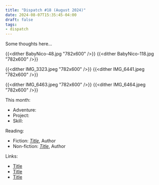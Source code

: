 ```yaml
---
title: "Dispatch #18 (August 2024)"
date: 2024-08-07T15:35:45-04:00
draft: false
tags:
- dispatch
---
```


Some thoughts here...

<!--more-->

{{<dither BabyNico-48.jpg "782x600" />}}
{{<dither BabyNico-118.jpg "782x600" />}}

{{<dither IMG_3323.jpeg "782x600" />}}
{{<dither IMG_6441.jpeg "782x600" />}}

{{<dither IMG_6463.jpeg "782x600" />}}
{{<dither IMG_6464.jpeg "782x600" />}}

This month:

* Adventure:
* Project:
* Skill:

Reading:

* Fiction: [_Title_][1], Author
* Non-fiction: [_Title_][2], Author

[1]: https://bookshop.org/
[2]: https://bookshop.org/

Links:

* [Title][3]
* [Title][4]
* [Title][5]

[3]: https://example.com/
[4]: https://example.com/
[5]: https://example.com/
